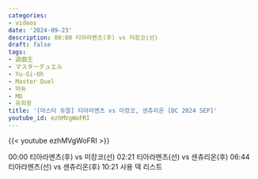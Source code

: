 ```yaml
---
categories:
- videos
date: '2024-09-23'
description: 00:00 티아라멘츠(후) vs 미캉코(선)
draft: false
tags:
- 遊戯王
- マスターデュエル
- Yu-Gi-Oh
- Master Duel
- 마듀
- MD
- 유희왕
title: '[마스터 듀얼] 티아라멘츠 vs 미캉코, 센츄리온 [DC 2024 SEP]'
youtube_id: ezhMVgWoFRI
---
```



{{< youtube ezhMVgWoFRI >}}

00:00 티아라멘츠(후) vs 미캉코(선)
02:21 티아라멘츠(선) vs 센츄리온(후)
06:44 티아라멘츠(선) vs 센츄리온(후)
10:21 사용 덱 리스트